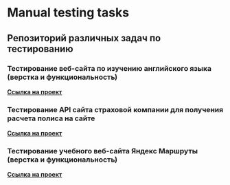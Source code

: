 # Manual testing tasks 

## Репозиторий различных задач по тестированию

### Тестирование веб-сайта по изучению английского языка (верстка и функциональность) 
[**Ссылка на проект**](https://github.com/Riccioluta/test_tasks/tree/main/english_learning_website)

### Тестирование API сайта страховой компании для получения расчета полиса на сайте 
[**Ссылка на проект**](https://github.com/Riccioluta/test_tasks/tree/main/postman_collection_for_agentapp)

### Тестирование учебного веб-сайта Яндекс Маршруты (верстка и функциональность) 
[**Ссылка на проект**](https://github.com/Riccioluta/test_tasks/tree/main/web_testing_yandex_marshruty)
